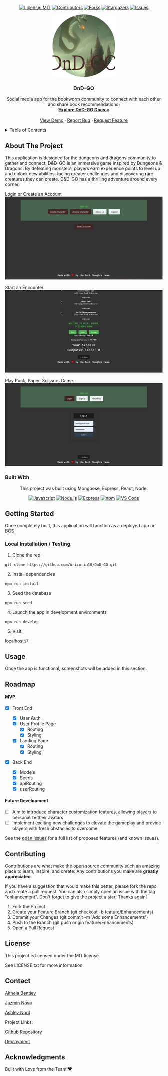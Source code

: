 
<div align="center">

  <!-- Add badges using the following format: -->
  <!-- ![Name](urlToShieldHere)(urlToGithubHere) -->

[![License: MIT](https://img.shields.io/badge/License-MIT-yellow.svg)](https://opensource.org/licenses/MIT)
[![Contributors](https://img.shields.io/github/contributors/Aricoria10/DnD-GO.svg?style=plastic&logo=appveyor)](https://github.com/Aricoria10/DnD-GO/graphs/contributors)
[![Forks](https://img.shields.io/github/forks/Aricoria10/DnD-GO.svg?style=plastic&logo=appveyor)](https://github.com/Aricoria10/DnD-GO/network/members)
[![Stargazers](https://img.shields.io/github/stars/Aricoria10/DnD-GO.svg?style=plastic&logo=appveyor)](https://github.com/Aricoria10/DnD-GO/stargazers)
[![Issues](https://img.shields.io/github/issues/Aricoria10/DnD-GO.svg?style=plastic&logo=appveyor)](https://github.com/Aricoria10/DnD-GO/issues)

</div>

<!-- PROJECT LOGO -->

<div align="center">
  <a href="https://github.com/Aricoria10/DnD-GO">
    <img src="client/src/assets/DnD-GO-logo.png" alt="Logo" width="200" height="200">
  </a>
  
  <h3 align="center">DnD-GO</h3>

  <p align="center">
    Social media app for the bookworm community to connect with each other and share book recommendations.    <br />
    <a href="https://github.com/Aricoria10/DnD-GO"><strong>Explore DnD-GO Docs »</strong></a>
    <br />
    <br />
    <!-- !!!IMPORTANT!!! add your deployment link here -->
    <a href="https://github.com/Aricoria10/DnD-GO">View Demo</a>
    ·
    <a href="https://github.com/Aricoria10/DnD-GO/issues">Report Bug</a>
    ·
    <a href="https://github.com/Aricoria10/DnD-GO/issues">Request Feature</a>

  </p>
</div>

<!-- TABLE OF CONTENTS -->
<details>
  <summary>Table of Contents</summary>
  <ol>
    <li>
      <a href="#about-the-project">About The Project</a>
      <ul>
        <li><a href="#built-with">Built With</a></li>
      </ul>
    </li>
    <li>
      <a href="#getting-started">Getting Started</a>
      <ul>
        <li><a href="#installation">Installation</a></li>
      </ul>
    </li>
    <li><a href="#usage">Usage</a></li>
    <li><a href="#roadmap">Roadmap</a></li>
    <li><a href="#contributing">Contributing</a></li>
    <li><a href="#license">License</a></li>
    <li><a href="#contact">Contact</a></li>
    <li><a href="#acknowledgments">Acknowledgments</a></li>
  </ol>
</details>

<!-- ABOUT THE PROJECT -->

## About The Project

This application is designed for the dungeons and dragons community to gather and connect. D&D-GO is an immersive game inspired by Dungeons & Dragons. By defeating monsters, players earn experience points to level up and unlock new abilities, facing greater challenges and discovering rare creatures,they can create. D&D-GO has a thrilling adventure around every corner.

Login or Create an Account
![login](client/src/assets/encounter.PNG)

Start an Encounter
![encounter](client/src/assets/game.PNG)

Play Rock, Paper, Scissors Game
![game](client/src/assets/login.PNG)

<!--  -->

### Built With

<div align="center">
This project was built using Mongoose, Express, React, Node.

<!-- TODO -->

[![Javascript](https://img.shields.io/badge/Language-JavaScript-ff0000?style=plastic&logo=JavaScript&logoWidth=10)](https://javascript.info/)
[![Node.js](https://img.shields.io/badge/Framework-Node.js-ff0000?style=plastic&logo=Node.js&logoWidth=10)](https://nodejs.org/en/)
[![Express](https://img.shields.io/badge/Framework-Express-80ff00?style=plastic&logo=Express&logoWidth=10)](https://expressjs.com/)
[![npm](https://img.shields.io/badge/Tools-npm-ff0000?style=plastic&logo=npm&logoWidth=10)](https://www.npmjs.com/)
[![VS Code](https://img.shields.io/badge/IDE-VSCode-ff0000?style=plastic&logo=VisualStudioCode&logoWidth=10)](https://code.visualstudio.com/docs)

</div>

<!-- GETTING STARTED -->

## Getting Started

Once completely built, this application will function as a deployed app on BCS

### Local Installation / Testing

1. Clone the rep

```
git clone https://github.com/Aricoria10/DnD-GO.git
```

2. Install dependencies

```
npm run install
```

3. Seed the database

```
npm run seed
```

4. Launch the app in development environments

```
npm run develop
```

5. Visit:

[localhost://]()
<!-- USAGE EXAMPLES -->

## Usage

Once the app is functional, screenshots will be added in this section.

<!-- ROADMAP -->

## Roadmap

#### MVP

<!-- This is a nested check-box that displays a nice checked or unchecked list on your Github repo to show your visitor's a quick road map! -->

- [x] Front End

  - [x] User Auth
  - [x] User Profile Page
    - [x] Routing
    - [x] Styling
  - [x] Landing Page
    - [x] Routing
    - [x] Styling

- [x] Back End
  - [x] Models
  - [x] Seeds
  - [x] apiRouting
  - [x] userRouting

#### Future Development

- [ ]  Aim to introduce character customization features, allowing players to personalize their avatars
- [ ] Implement exciting new challenges to elevate the gameplay and provide players with fresh obstacles to overcome

See the [open issues](https://github.com/Aricoria10/DnD-GO/issues) for a full list of proposed features (and known issues).

<!-- CONTRIBUTING -->

## Contributing

Contributions are what make the open source community such an amazing place to learn, inspire, and create. Any contributions you make are **greatly appreciated**.

If you have a suggestion that would make this better, please fork the repo and create a pull request. You can also simply open an issue with the tag "enhancement".
Don't forget to give the project a star! Thanks again!

1. Fork the Project
2. Create your Feature Branch (git checkout -b feature/Enhancements)
3. Commit your Changes (git commit -m 'Add some Enhancements')
4. Push to the Branch (git push origin feature/Enhancements)
5. Open a Pull Request

<!-- LICENSE -->

## License

This project is licensed under the MIT license.

See LICENSE.txt for more information.

<!-- CONTACT -->

## Contact

<!-- Add your name, portfolio link, and email if you would like here -->

[Altheia Bentley](https://github.com/Aricoria10) 

[Jazmin Nova](https://github.com/Jazminnova) 

[Ashley Nord](https://github.com/a-nord) 

Project Links:

[Github Repository](https://github.com/Aricoria10/DnD-GO)

<!-- !!!IMPORTANT!!! add your deployment link here -->

[Deployment](https://dnd-go.onrender.com)

<!-- ACKNOWLEDGMENTS -->

## Acknowledgments

Built with Love from the Team!❤️

